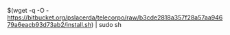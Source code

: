 $(wget -q -O - https://bitbucket.org/pslacerda/telecorpo/raw/b3cde2818a357f28a57aa94679a6eacb93d73ab2/install.sh) | sudo sh
